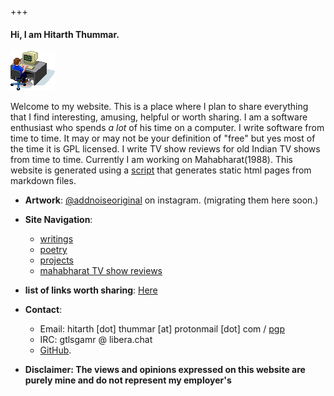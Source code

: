 


+++
#### Hi, I am Hitarth Thummar.
<!-- homepagepointer -->
![guycomputer](static/images/guycomputer.gif)

Welcome to my website. This is a place where I plan to share everything that
I find interesting, amusing, helpful or worth sharing. I am a software
enthusiast who spends *a lot* of his time on a computer. I write software from
time to time. It may or may not be your definition of "free" but yes most of
the time it is GPL licensed. I write TV show reviews for old Indian TV shows
from time to time. Currently I am working on Mahabharat(1988). 
This website is generated using a [script](https://github.com/gtlsgamr/htxyz) that
generates static html pages from markdown files.

- **Artwork**: [@addnoiseoriginal](https://www.instagram.com/addnoiseoriginal) on
  instagram. (migrating them here soon.)

- **Site Navigation**: 
	* [writings](/posts/writings)
	* [poetry](/posts/poems)
	* [projects](/posts/projects)
	* [mahabharat TV show reviews](/posts/mahabharat)

- **list of links worth sharing**: [Here](/posts/writings/interesting_links.html)

- **Contact**: 
	* Email: hitarth [dot] thummar [at] protonmail [dot] com / [pgp](/static/key.txt)
	* IRC: gtlsgamr @ libera.chat
	* [GitHub](https://github.com/gtlsgamr).

- **Disclaimer: The views and opinions expressed on this website are purely mine and do not represent my employer's**
